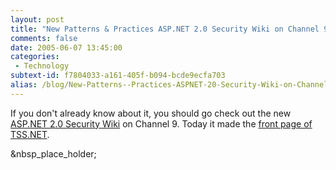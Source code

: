 ```yaml
---
layout: post
title: "New Patterns & Practices ASP.NET 2.0 Security Wiki on Channel 9"
comments: false
date: 2005-06-07 13:45:00
categories:
 - Technology
subtext-id: f7804033-a161-405f-b094-bcde9ecfa703
alias: /blog/New-Patterns--Practices-ASPNET-20-Security-Wiki-on-Channel-9.aspx
---
```



If you don't already know about it, you should go check out the new [ASP.NET 2.0 Security Wiki](http://channel9.msdn.com/wiki/default.aspx/Channel9.TestDriveSecurityWiki) on Channel 9. Today it made the [front page of TSS.NET](http://www.theserverside.net/news/thread.tss?thread_id=34352).

&nbsp_place_holder;
